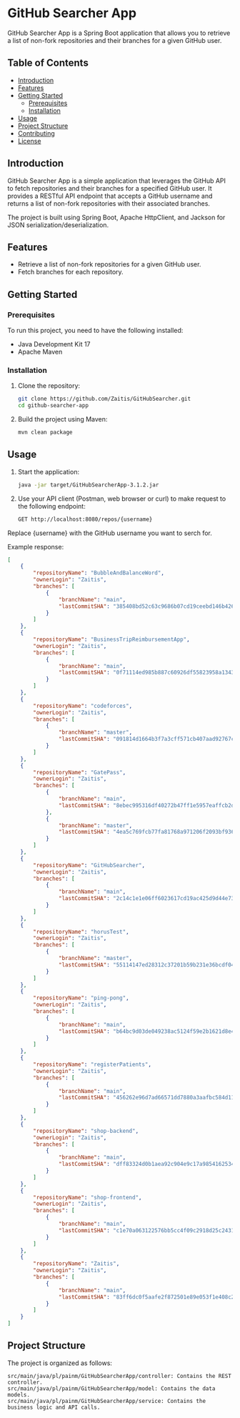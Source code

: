 # GitHub Searcher App

GitHub Searcher App is a Spring Boot application that allows you to retrieve a list of non-fork repositories and their branches for a given GitHub user.

## Table of Contents

- [Introduction](#introduction)
- [Features](#features)
- [Getting Started](#getting-started)
    - [Prerequisites](#prerequisites)
    - [Installation](#installation)
- [Usage](#usage)
- [Project Structure](#project-structure)
- [Contributing](#contributing)
- [License](#license)

## Introduction

GitHub Searcher App is a simple application that leverages the GitHub API to fetch repositories and their branches for a specified GitHub user. It provides a RESTful API endpoint that accepts a GitHub username and returns a list of non-fork repositories with their associated branches.

The project is built using Spring Boot, Apache HttpClient, and Jackson for JSON serialization/deserialization.

## Features

- Retrieve a list of non-fork repositories for a given GitHub user.
- Fetch branches for each repository.

## Getting Started

### Prerequisites

To run this project, you need to have the following installed:

- Java Development Kit 17
- Apache Maven

### Installation

1. Clone the repository:

   ```bash
   git clone https://github.com/Zaitis/GitHubSearcher.git
   cd github-searcher-app

2. Build the project using Maven:

    ```bash
   mvn clean package
   
## Usage

1. Start the application:

    ```bash
   java -jar target/GitHubSearcherApp-3.1.2.jar

2. Use your API client (Postman, web browser or curl) to make request to the following endpoint:

    ```bash
   GET http://localhost:8080/repos/{username}
   
Replace {username} with the GitHub username you want to serch for.

Example response:

```json
[
    {
        "repositoryName": "BubbleAndBalanceWord",
        "ownerLogin": "Zaitis",
        "branches": [
            {
                "branchName": "main",
                "lastCommitSHA": "385408bd52c63c9686b07cd19ceebd146b42625a"
            }
        ]
    },
    {
        "repositoryName": "BusinessTripReimbursementApp",
        "ownerLogin": "Zaitis",
        "branches": [
            {
                "branchName": "main",
                "lastCommitSHA": "0f71114ed985b887c60926df55823958a1343a76"
            }
        ]
    },
    {
        "repositoryName": "codeforces",
        "ownerLogin": "Zaitis",
        "branches": [
            {
                "branchName": "master",
                "lastCommitSHA": "091814d1664b3f7a3cff571cb407aad92767c7a0"
            }
        ]
    },
    {
        "repositoryName": "GatePass",
        "ownerLogin": "Zaitis",
        "branches": [
            {
                "branchName": "main",
                "lastCommitSHA": "8ebec995316df40272b47ff1e5957eaffcb2d1f0"
            },
            {
                "branchName": "master",
                "lastCommitSHA": "4ea5c769fcb77fa81768a971206f2093bf9367f3"
            }
        ]
    },
    {
        "repositoryName": "GitHubSearcher",
        "ownerLogin": "Zaitis",
        "branches": [
            {
                "branchName": "main",
                "lastCommitSHA": "2c14c1e1e06ff6023617cd19ac425d9d44e73e99"
            }
        ]
    },
    {
        "repositoryName": "horusTest",
        "ownerLogin": "Zaitis",
        "branches": [
            {
                "branchName": "master",
                "lastCommitSHA": "55114147ed28312c37201b59b231e36bcdf044c3"
            }
        ]
    },
    {
        "repositoryName": "ping-pong",
        "ownerLogin": "Zaitis",
        "branches": [
            {
                "branchName": "main",
                "lastCommitSHA": "b64bc9d03de049238ac5124f59e2b1621d8e4aee"
            }
        ]
    },
    {
        "repositoryName": "registerPatients",
        "ownerLogin": "Zaitis",
        "branches": [
            {
                "branchName": "main",
                "lastCommitSHA": "456262e96d7ad66571dd7880a3aafbc584d11e7e"
            }
        ]
    },
    {
        "repositoryName": "shop-backend",
        "ownerLogin": "Zaitis",
        "branches": [
            {
                "branchName": "main",
                "lastCommitSHA": "dff83324d0b1aea92c904e9c17a9854162534518"
            }
        ]
    },
    {
        "repositoryName": "shop-frontend",
        "ownerLogin": "Zaitis",
        "branches": [
            {
                "branchName": "main",
                "lastCommitSHA": "c1e70a063122576bb5cc4f09c2918d25c2431e4b"
            }
        ]
    },
    {
        "repositoryName": "Zaitis",
        "ownerLogin": "Zaitis",
        "branches": [
            {
                "branchName": "main",
                "lastCommitSHA": "83ff6dc0f5aafe2f872501e89e053f1e408c222f"
            }
        ]
    }
]
```
## Project Structure 

The project is organized as follows:

    src/main/java/pl/painm/GitHubSearcherApp/controller: Contains the REST controller.
    src/main/java/pl/painm/GitHubSearcherApp/model: Contains the data models.
    src/main/java/pl/painm/GitHubSearcherApp/service: Contains the business logic and API calls.